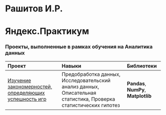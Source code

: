 # Рашитов И.Р. 
# Яндекс.Практикум

### Проекты, выполненные в рамках обучения на Аналитика данных 

| Проект | Навыки  | Библиотеки | 
| :---------------------- | :---------------------- | :---------------------- |
| [Изучение закономерностей, определяющих успешность игр](game_sales_analysis) | Предобработка данных, Исследовательский анализ данных, Описательная статистика, Проверка статистических гипотез | **Pandas**, **NumPy**, **Matplotlib** |